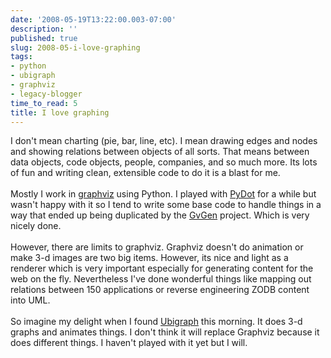 ```yaml
---
date: '2008-05-19T13:22:00.003-07:00'
description: ''
published: true
slug: 2008-05-i-love-graphing
tags:
- python
- ubigraph
- graphviz
- legacy-blogger
time_to_read: 5
title: I love graphing
---
```


I don't mean charting (pie, bar, line, etc).  I mean drawing edges and nodes and showing relations between objects of all sorts.  That means between data objects, code objects, people, companies, and so much more.  Its lots of fun and writing clean, extensible code to do it is a blast for me.<br /><br />Mostly I work in <a href="http://graphviz.org/">graphviz</a> using Python.  I played with <a href="http://code.google.com/p/pydot/">PyDot</a> for a while but wasn't happy with it so I tend to write some base code to handle things in a way that ended up being duplicated by the <a href="http://software.inl.fr/trac/wiki/GvGen">GvGen</a> project.  Which is very nicely done.<br /><br />However, there are limits to graphviz.  Graphviz doesn't do animation or make 3-d images are two big items.  However, its nice and light as a renderer which is very important especially for generating content for the web on the fly.  Nevertheless I've done wonderful things like mapping out relations between 150 applications or reverse engineering ZODB content into UML.<br /><br />So imagine my delight when I found <a href="http://www.ubietylab.net/ubigraph/index.html">Ubigraph</a> this morning.  It does 3-d graphs and animates things.  I don't think it will replace Graphviz because it does different things.  I haven't played with it yet but I will.